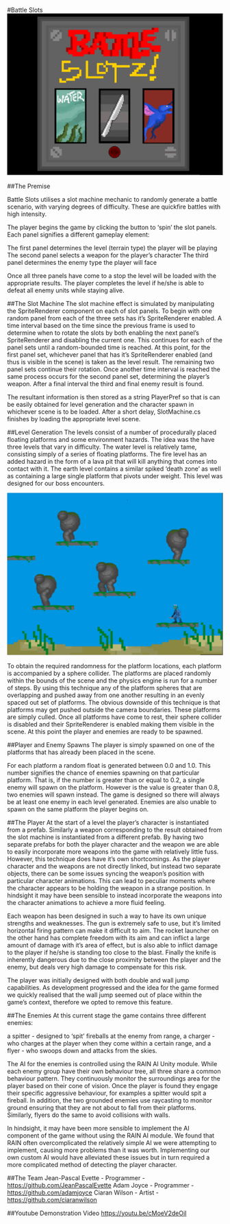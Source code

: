 #Battle Slots
![alt tag](https://raw.githubusercontent.com/adamjoyce/slot-machine/master/screenshot_slot_machine.PNG)

##The Premise

Battle Slots utilises a slot machine mechanic to randomly generate a battle scenario, with varying degrees of difficulty. These are quickfire battles with high intensity.

The player begins the game by clicking the button to ‘spin’ the slot panels.  Each panel signifies a different gameplay element:

The first panel determines the level (terrain type) the player will be playing
The second panel selects a weapon for the player’s character
The third panel determines the enemy type the player will face

Once all three panels have come to a stop the level will be loaded with the appropriate results.  The player completes the level if he/she is able to defeat all enemy units while staying alive.

##The Slot Machine
The slot machine effect is simulated by manipulating the SpriteRenderer component on each of slot panels.  To begin with one random panel from each of the three sets has it’s SpriteRenderer enabled.  A time interval based on the time since the previous frame is used to determine when to rotate the slots by both enabling the next panel’s SpriteRenderer and disabling the current one.  This continues for each of the panel sets until a random-bounded time is reached.  At this point, for the first panel set, whichever panel that has it’s SpriteRenderer enabled (and thus is visible in the scene) is taken as the level result.  The remaining two panel sets continue their rotation.  Once another time interval is reached the same process occurs for the second panel set, determining the player’s weapon.  After a final interval the third and final enemy result is found.

The resultant information is then stored as a string PlayerPref so that is can be easily obtained for level generation and the character spawn in whichever scene is to be loaded.  After a short delay, SlotMachine.cs finishes by loading the appropriate level scene.

##Level Generation
The levels consist of a number of procedurally placed floating platforms and some environment hazards.  The idea was the have three levels that vary in difficulty.  The water level is relatively tame, consisting simply of a series of floating platforms.  The fire level has an added hazard in the form of a lava pit that will kill anything that comes into contact with it.  The earth level contains a similar spiked ‘death zone’ as well as containing a large single platform that pivots under weight.  This level was designed for our boss encounters.

![alt tag](https://raw.githubusercontent.com/adamjoyce/slot-machine/master/screenshot_water.PNG)

To obtain the required randomness for the platform locations, each platform is accompanied by a sphere collider.  The platforms are placed randomly within the bounds of the scene and the physics engine is run for a number of steps.  By using this technique any of the platform spheres that are overlapping and pushed away from one another resulting in an evenly spaced out set of platforms.  The obvious downside of this technique is that platforms may get pushed outside the camera boundaries.  These platforms are simply culled.
Once all platforms have come to rest, their sphere collider is disabled and their SpriteRenderer is enabled making them visible in the scene.  At this point the player and enemies are ready to be spawned.

##Player and Enemy Spawns
The player is simply spawned on one of the platforms that has already been placed in the scene.

For each platform a random float is generated between 0.0 and 1.0.  This number signifies the chance of enemies spawning on that particular platform.  That is, if the number is greater than or equal to 0.2, a single enemy will spawn on the platform.  However is the value is greater than 0.8, two enemies will spawn instead.  The game is designed so there will always be at least one enemy in each level generated.  Enemies are also unable to spawn on the same platform the player begins on.

##The Player
At the start of a level the player’s character is instantiated from a prefab.  Similarly a weapon corresponding to the result obtained from the slot machine is instantiated from a different prefab.  By having two separate prefabs for both the player character and the weapon we are able to easily incorporate more weapons into the game with relatively little fuss.  However, this technique does have it’s own shortcomings.  As the player character and the weapons are not directly linked, but instead two separate objects, there can be some issues syncing the weapon’s position with particular character animations.  This can lead to peculiar moments where the character appears to be holding the weapon in a strange position.  In hindsight it may have been sensible to instead incorporate the weapons into the character animations to achieve a more fluid feeling.

Each weapon has been designed in such a way to have its own unique strengths and weaknesses.  The gun is extremely safe to use, but it’s limited horizontal firing pattern can make it difficult to aim.  The rocket launcher on the other hand has complete freedom with its aim and can inflict a large amount of damage with it’s area of effect, but is also able to inflict damage to the player if he/she is standing too close to the blast.  Finally the knife is inherently dangerous due to the close proximity between the player and the enemy, but deals very high damage to compensate for this risk.

The player was initially designed with both double and wall jump capabilities.  As development progressed and the idea for the game formed we quickly realised that the wall jump seemed out of place within the game’s context, therefore we opted to remove this feature.

##The Enemies 
At this current stage the game contains three different enemies:

a spitter - designed to ‘spit’ fireballs at the enemy from range,
a charger - who charges at the player when they come within a certain range,
and a flyer - who swoops down and attacks from the skies.


The AI for the enemies is controlled using the RAIN AI Unity module.  While each enemy group have their own behaviour tree, all three share a common behaviour pattern.  They continuously monitor the surroundings area for the player based on their cone of vision.  Once the player is found they engage their specific aggressive behaviour, for examples a spitter would spit a fireball.  In addition, the two grounded enemies use raycasting to monitor ground ensuring that they are not about to fall from their platforms.  Similarly, flyers do the same to avoid collisions with walls.

In hindsight, it may have been more sensible to implement the AI component of the game without using the RAIN AI module.  We found that RAIN often overcomplicated the relatively simple AI we were attempting to implement, causing more problems than it was worth.  Implementing our own custom AI would have alleviated these issues but in turn required a more complicated method of detecting the player character.

##The Team
Jean-Pascal Evette - Programmer - https://github.com/JeanPascalEvette
Adam Joyce - Programmer - https://github.com/adamjoyce
Ciaran Wilson - Artist - https://github.com/ciaranwilson

##Youtube Demonstration Video
https://youtu.be/cMoeV2deOiI


  
